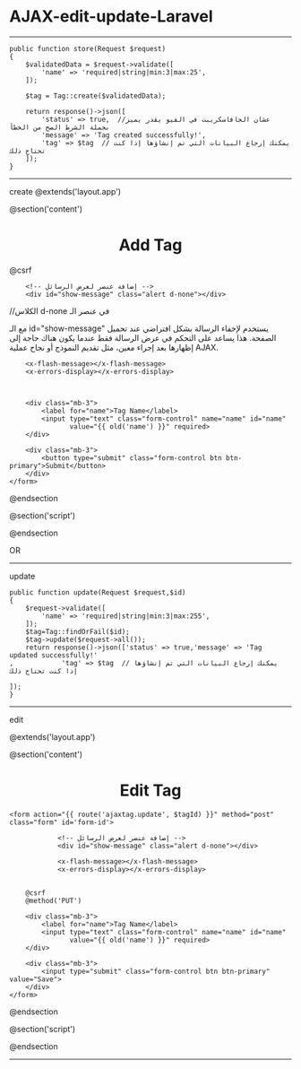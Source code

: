 # AJAX-edit-update-Laravel




----------------------------------------------------------------------------------------------------
    public function store(Request $request)
    {
        $validatedData = $request->validate([
            'name' => 'required|string|min:3|max:25',
        ]);

        $tag = Tag::create($validatedData);

        return response()->json([
            'status' => true,  //عشان الجافاسكريبت في الفيو يقدر يميز بجملة الشرط الصح من الخطأ
            'message' => 'Tag created successfully!',
            'tag' => $tag  // يمكنك إرجاع البيانات التي تم إنشاؤها إذا كنت تحتاج ذلك
        ]);
    }

----------------------------------------------------------------------------------------------------
 create
@extends('layout.app')

@section('content')
<div class="col-12">
    <center class="mt-4">
        <h1>Add Tag</h1>
    </center>
</div>

<div class="col-8 mx-auto">
    <form id="form-id" action="{{ route('ajaxtag.store') }}" method="POST" class="form border p-3">
        @csrf

        <!-- إضافة عنصر لعرض الرسائل -->
        <div id="show-message" class="alert d-none"></div>

//الكلاس d-none في عنصر الـ <div> مع الـ id="show-message" يستخدم لإخفاء الرسالة بشكل افتراضي عند تحميل الصفحة. 
هذا يساعد على التحكم في عرض الرسالة فقط عندما يكون هناك حاجة إلى إظهارها بعد إجراء معين، مثل تقديم النموذج أو نجاح عملية AJAX.

        <x-flash-message></x-flash-message>
        <x-errors-display></x-errors-display>



        <div class="mb-3">
            <label for="name">Tag Name</label>
            <input type="text" class="form-control" name="name" id="name"
                   value="{{ old('name') }}" required>
        </div>

        <div class="mb-3">
            <button type="submit" class="form-control btn btn-primary">Submit</button>
        </div>
    </form>
</div>

@endsection


@section('script')

<script>
    let formElement = document.getElementById('form-id'); // جميع عناصر النموذج الآن في هذا المتغير
    let messageElement = document.getElementById('show-message');

    formElement.addEventListener('submit', function(e) {
        // يتم استدعاء هذه الدالة عند نقر المستخدم على زر الإرسال
        e.preventDefault();

        let input = document.querySelector('input[name="name"]');	
        let token = document.querySelector('input[name="_token"]');

        // استخدام fetch لإرسال طلب
        fetch(formElement.action, {   // يجلب URL الموجود في سمة "action" للنموذج
            method: "POST",  // يجب أن تكون POST بحروف كبيرة
            headers: {
                'X-CSRF-TOKEN': token.value,
                'Accept': 'application/json',
                'Content-Type': 'application/json'
            },
            body: JSON.stringify({ name: input.value })  // تحويل البيانات إلى JSON
        })
        .then(function(res) {
            return res.json();  // تحليل الاستجابة كـ JSON
        })
        .then(function(data) {
            messageElement.classList.remove('d-none');  // عرض الرسالة

            if (data['status']) {
                messageElement.classList.remove('alert-danger');
                messageElement.classList.add('alert-success');
                input.value = "";  // إعادة تعيين الحقل إذا كانت الاستجابة ناجحة
            } else {
                messageElement.classList.remove('alert-success');
                messageElement.classList.add('alert-danger');
            }

            messageElement.textContent = data.message;  // عرض الرسالة المستلمة
        })
        .catch(function(error) {
            console.error('Error:', error);  // التعامل مع الأخطاء
        });
    });
</script>


@endsection


OR


<script>
    document.getElementById('form-id').addEventListener('submit', function(e) {
        e.preventDefault();

        let input = document.querySelector('input[name="name"]');
        let token = document.querySelector('input[name="_token"]');
        let messageElement = document.getElementById('show-message');

        fetch(this.action, {
            method: "POST",
            headers: {
                'X-CSRF-TOKEN': token.value,
                'Content-Type': 'application/json'
            },
            body: JSON.stringify({ name: input.value })
        })
        .then(res => res.json())
        .then(data => {
            messageElement.classList.remove('d-none', 'alert-success', 'alert-danger');
            messageElement.classList.add(data.status ? 'alert-success' : 'alert-danger');
            messageElement.textContent = data.message;
            if (data.status) input.value = "";
        })
        .catch(error => console.error('Error:', error));
    });
</script>




----------------------------------------------------------------------------------
update




    public function update(Request $request,$id)
    {
        $request->validate([
            'name' => 'required|string|min:3|max:255',
        ]);
        $tag=Tag::findOrFail($id);
        $tag->update($request->all());
        return response()->json(['status' => true,'message' => 'Tag updated successfully!'
    ,            'tag' => $tag  // يمكنك إرجاع البيانات التي تم إنشاؤها إذا كنت تحتاج ذلك

    ]);
    }


-------------------------------------------------
edit



@extends('layout.app')

@section('content')
<div class="col-12">
    <center class="mt-4">
        <h1>Edit Tag</h1>
    </center>
</div>

<div class="col-8 mx-auto">

    <form action="{{ route('ajaxtag.update', $tagId) }}" method="post" class="form" id='form-id'>

                <!-- إضافة عنصر لعرض الرسائل -->
                <div id="show-message" class="alert d-none"></div>

                <x-flash-message></x-flash-message>
                <x-errors-display></x-errors-display>


        @csrf
        @method('PUT')

        <div class="mb-3">
            <label for="name">Tag Name</label>
            <input type="text" class="form-control" name="name" id="name"
                   value="{{ old('name') }}" required>
        </div>

        <div class="mb-3">
            <input type="submit" class="form-control btn btn-primary" value="Save">
        </div>
    </form>
</div>
@endsection


@section('script')

<script>
    let formElement = document.getElementById('form-id'); // جميع عناصر النموذج الآن في هذا المتغير
    let messageElement = document.getElementById('show-message');

    formElement.addEventListener('submit', function(e) {
        // يتم استدعاء هذه الدالة عند نقر المستخدم على زر الإرسال
        e.preventDefault();

        let input = document.querySelector('input[name="name"]');
        let token = document.querySelector('input[name="_token"]');

        // استخدام fetch لإرسال طلب
        fetch(formElement.action, {   // يجلب URL الموجود في سمة "action" للنموذج
            method: "PUT",  // يجب أن تكون POST بحروف كبيرة
            headers: {
                'X-CSRF-TOKEN': token.value,
                'Accept': 'application/json',
                'Content-Type': 'application/json'
            },
            body: JSON.stringify({ name: input.value })  // تحويل البيانات إلى JSON
        })
        .then(function(res) {
            return res.json();  // تحليل الاستجابة كـ JSON
        })
        .then(function(data) {
            messageElement.classList.remove('d-none');  // عرض الرسالة

            if (data['status']) {
                messageElement.classList.remove('alert-danger');
                messageElement.classList.add('alert-success');
                input.value = "";  // إعادة تعيين الحقل إذا كانت الاستجابة ناجحة
            } else {
                messageElement.classList.remove('alert-success');
                messageElement.classList.add('alert-danger');
            }

            messageElement.textContent = data.message;  // عرض الرسالة المستلمة
        })
        .catch(function(error) {
            console.error('Error:', error);  // التعامل مع الأخطاء
        });
    });
</script>




@endsection



----------------------------------------------------------------------------------
